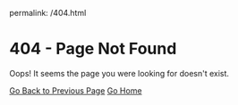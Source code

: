 permalink: /404.html

# 404 - Page Not Found

Oops! It seems the page you were looking for doesn't exist.

[Go Back to Previous Page](javascript:history.back())
[Go Home](Ravis-World.github.io)